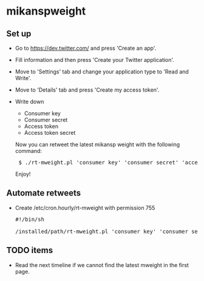 mikanspweight
=============

Set up
------

 + Go to https://dev.twitter.com/ and press 'Create an app'.

 + Fill information and then press 'Create your Twitter application'.

 + Move to 'Settings' tab and change your application type to 'Read and Write'.

 + Move to 'Details' tab and press 'Create my access token'.

 + Write down

   * Consumer key
   * Consumer secret
   * Access token
   * Access token secret

   Now you can retweet the latest mikansp weight with the following command:

   <pre>
    $ ./rt-mweight.pl 'consumer key' 'consumer secret' 'access token' 'access token secret'
   </pre>

   Enjoy!


Automate retweets
-----------------

 + Create /etc/cron.hourly/rt-mweight with permission 755

   <pre>
   #!/bin/sh
   
   /installed/path/rt-mweight.pl 'consumer key' 'consumer secret' 'access token' 'access token secret'
   </pre>


TODO items
----------

 + Read the next timeline if we cannot find the latest mweight in the
   first page.
